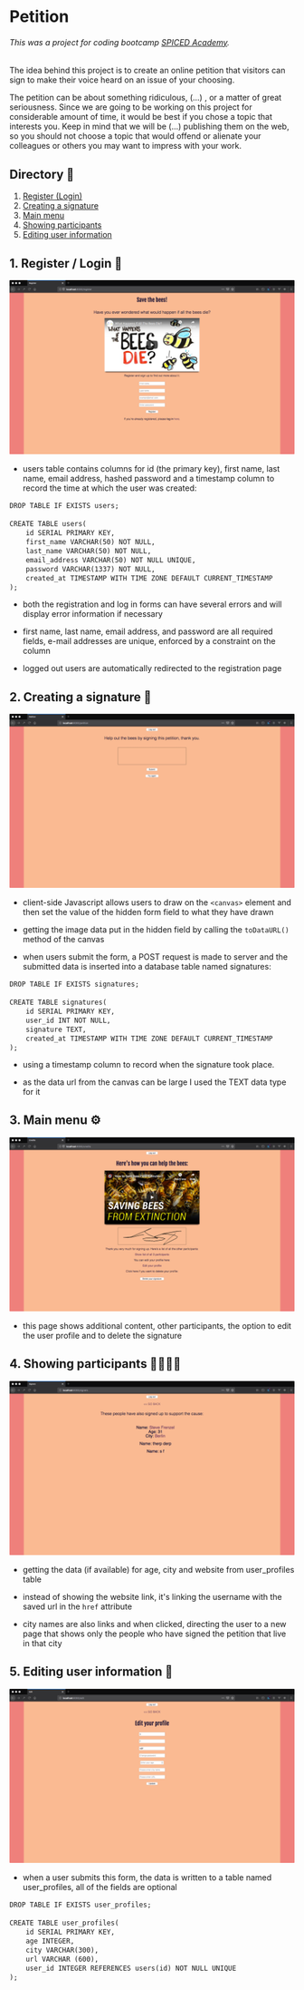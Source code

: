 # Petition 
###### This was a project for coding bootcamp [SPICED Academy](https://www.spiced-academy.com/).

The idea behind this project is to create an online petition that visitors can sign to make their voice heard on an issue of your choosing.

The petition can be about something ridiculous, (...) , or a matter of great seriousness. Since we are going to be working on this project for considerable amount of time, it would be best if you chose a topic that interests you. Keep in mind that we will be (...) publishing them on the web, so you should not choose a topic that would offend or alienate your colleagues or others you may want to impress with your work.

## Directory 🔎

1. [Register (Login)](https://github.com/stevefrenzel/spiced_academy_petition#1-register--login)
2. [Creating a signature](https://github.com/stevefrenzel/spiced_academy_petition#2-creating-a-signature)
3. [Main menu](https://github.com/stevefrenzel/spiced_academy_petition#3-main-menu)
4. [Showing participants](https://github.com/stevefrenzel/spiced_academy_petition#4-showing-participants)
5. [Editing user information](https://github.com/stevefrenzel/spiced_academy_petition#5-editing-user-information)

## 1. Register / Login 🔑

<img src="/images/01_register.png">

-   users table contains columns for id (the primary key), first name, last name, email address, hashed password and a timestamp column to record the time at which the user was created:

```
DROP TABLE IF EXISTS users;

CREATE TABLE users(
    id SERIAL PRIMARY KEY,
    first_name VARCHAR(50) NOT NULL,
    last_name VARCHAR(50) NOT NULL,
    email_address VARCHAR(50) NOT NULL UNIQUE,
    password VARCHAR(1337) NOT NULL,
    created_at TIMESTAMP WITH TIME ZONE DEFAULT CURRENT_TIMESTAMP
);
```

-   both the registration and log in forms can have several errors and will display error information if necessary

-   first name, last name, email address, and password are all required fields, e-mail addresses are unique, enforced by a constraint on the column

-   logged out users are automatically redirected to the registration page

## 2. Creating a signature 📝

<img src="/images/02_signature.png">

-   client-side Javascript allows users to draw on the `<canvas>` element and then set the value of the hidden form field to what they have drawn

-   getting the image data put in the hidden field by calling the `toDataURL()` method of the canvas

-   when users submit the form, a POST request is made to server and the submitted data is inserted into a database table named signatures:

```
DROP TABLE IF EXISTS signatures;

CREATE TABLE signatures(
    id SERIAL PRIMARY KEY,
    user_id INT NOT NULL,
    signature TEXT,
    created_at TIMESTAMP WITH TIME ZONE DEFAULT CURRENT_TIMESTAMP
);
```

-   using a timestamp column to record when the signature took place.

-   as the data url from the canvas can be large I used the TEXT data type for it

## 3. Main menu ⚙️

<img src="/images/03_credits.png">

-   this page shows additional content, other participants, the option to edit the user profile and to delete the signature

## 4. Showing participants 👩‍👩‍👦‍👦

<img src="/images/04_signers.png">

-   getting the data (if available) for age, city and website from user_profiles table

-   instead of showing the website link, it's linking the username with the saved url in the `href` attribute

-   city names are also links and when clicked, directing the user to a new page that shows only the people who have signed the petition that live in that city

## 5. Editing user information 🔧

<img src="/images/05_edit.png">

-   when a user submits this form, the data is written to a table named user_profiles, all of the fields are optional

```
DROP TABLE IF EXISTS user_profiles;

CREATE TABLE user_profiles(
    id SERIAL PRIMARY KEY,
    age INTEGER,
    city VARCHAR(300),
    url VARCHAR (600),
    user_id INTEGER REFERENCES users(id) NOT NULL UNIQUE
);
```
